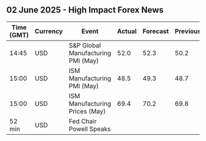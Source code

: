 ## 02 June 2025 - High Impact Forex News

| Time (GMT) | Currency | Event | Actual | Forecast | Previous |
|------|----------|-------|--------|----------|----------|
| 14:45 | USD | S&P Global Manufacturing PMI (May) | 52.0 | 52.3 | 50.2 |
| 15:00 | USD | ISM Manufacturing PMI (May) | 48.5 | 49.3 | 48.7 |
| 15:00 | USD | ISM Manufacturing Prices (May) | 69.4 | 70.2 | 69.8 |
| 52 min | USD | Fed Chair Powell Speaks |  |  |  |
